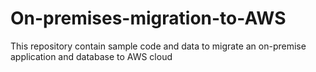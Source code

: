 # On-premises-migration-to-AWS
This repository contain sample code and data to migrate an on-premise application and database to AWS cloud
